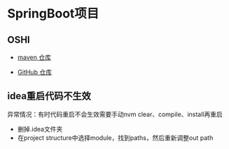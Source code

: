 # SpringBoot项目

## OSHI

- [maven 仓库](https://mvnrepository.com/artifact/com.github.oshi/oshi-core)

- [GitHub 仓库](https://github.com/oshi/oshi)


## idea重启代码不生效

异常情况：有时代码重启不会生效需要手动nvm clear、compile、install再重启

- 删掉.idea文件夹
- 在project structure中选择module，找到paths，然后重新调整out path
